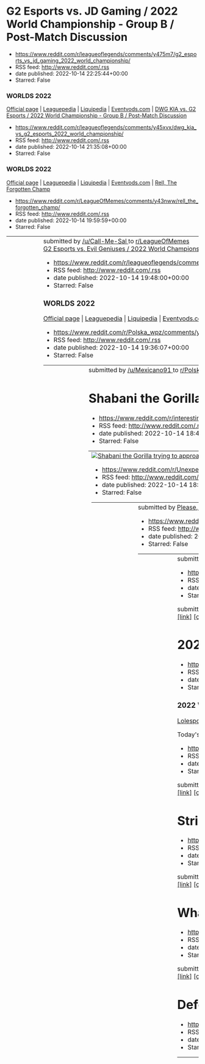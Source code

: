 # G2 Esports vs. JD Gaming / 2022 World Championship - Group B / Post-Match Discussion
 - https://www.reddit.com/r/leagueoflegends/comments/y475m7/g2_esports_vs_jd_gaming_2022_world_championship/
 - RSS feed: http://www.reddit.com/.rss
 - date published: 2022-10-14 22:25:44+00:00
 - Starred: False

<!-- SC_OFF --><div class="md"><h3>WORLDS 2022</h3> <p><a href="https://watch.lolesports.com/">Official page</a> | <a href="https://lol.fandom.com/wiki/2022_Season_World_Championship/Main_Event">Leaguepedia</a> | <a href="https://liquipedia.net/leagueoflegends/World_Championship/2022">Liquipedia</a> | <a href="https://eventvods.com/featured/lol?utm_source=reddit&amp;utm_medium=subreddit&amp;utm_campaign=post_match_threads">Eventvods.com</a> | <a href="http://lol.gamepedia.com/New_To_League/Welco

# DWG KIA vs. G2 Esports / 2022 World Championship - Group B / Post-Match Discussion
 - https://www.reddit.com/r/leagueoflegends/comments/y45xvx/dwg_kia_vs_g2_esports_2022_world_championship/
 - RSS feed: http://www.reddit.com/.rss
 - date published: 2022-10-14 21:35:08+00:00
 - Starred: False

<!-- SC_OFF --><div class="md"><h3>WORLDS 2022</h3> <p><a href="https://watch.lolesports.com/">Official page</a> | <a href="https://lol.fandom.com/wiki/2022_Season_World_Championship/Main_Event">Leaguepedia</a> | <a href="https://liquipedia.net/leagueoflegends/World_Championship/2022">Liquipedia</a> | <a href="https://eventvods.com/featured/lol?utm_source=reddit&amp;utm_medium=subreddit&amp;utm_campaign=post_match_threads">Eventvods.com</a> | <a href="http://lol.gamepedia.com/New_To_League/Welco

# Rell, The Forgotten Champ
 - https://www.reddit.com/r/LeagueOfMemes/comments/y43nww/rell_the_forgotten_champ/
 - RSS feed: http://www.reddit.com/.rss
 - date published: 2022-10-14 19:59:59+00:00
 - Starred: False

<table> <tr><td> <a href="https://www.reddit.com/r/LeagueOfMemes/comments/y43nww/rell_the_forgotten_champ/"> <img alt="Rell, The Forgotten Champ" src="https://b.thumbs.redditmedia.com/8hC5sy8dm_WmMRJG4K9pwqcdioy3iMkOqkk0z9wzHds.jpg" title="Rell, The Forgotten Champ" /> </a> </td><td> &#32; submitted by &#32; <a href="https://www.reddit.com/user/Call-Me-Sal"> /u/Call-Me-Sal </a> &#32; to &#32; <a href="https://www.reddit.com/r/LeagueOfMemes/"> r/LeagueOfMemes </a> <br /> <span><a href="https://ww

# G2 Esports vs. Evil Geniuses / 2022 World Championship - Group B / Post-Match Discussion
 - https://www.reddit.com/r/leagueoflegends/comments/y43dkc/g2_esports_vs_evil_geniuses_2022_world/
 - RSS feed: http://www.reddit.com/.rss
 - date published: 2022-10-14 19:48:00+00:00
 - Starred: False

<!-- SC_OFF --><div class="md"><h3>WORLDS 2022</h3> <p><a href="https://watch.lolesports.com/">Official page</a> | <a href="https://lol.fandom.com/wiki/2022_Season_World_Championship/Main_Event">Leaguepedia</a> | <a href="https://liquipedia.net/leagueoflegends/World_Championship/2022">Liquipedia</a> | <a href="https://eventvods.com/featured/lol?utm_source=reddit&amp;utm_medium=subreddit&amp;utm_campaign=post_match_threads">Eventvods.com</a> | <a href="http://lol.gamepedia.com/New_To_League/Welco

# cholernie wkurwiające
 - https://www.reddit.com/r/Polska_wpz/comments/y433f4/cholernie_wkurwiające/
 - RSS feed: http://www.reddit.com/.rss
 - date published: 2022-10-14 19:36:07+00:00
 - Starred: False

<table> <tr><td> <a href="https://www.reddit.com/r/Polska_wpz/comments/y433f4/cholernie_wkurwiające/"> <img alt="cholernie wkurwiające" src="https://preview.redd.it/kmb1rxq7qtt91.jpg?width=640&amp;crop=smart&amp;auto=webp&amp;s=c962669c690d99fbae93e68686c105ebc716d7a7" title="cholernie wkurwiające" /> </a> </td><td> &#32; submitted by &#32; <a href="https://www.reddit.com/user/Mexicano91"> /u/Mexicano91 </a> &#32; to &#32; <a href="https://www.reddit.com/r/Polska_wpz/"> r/Polska_wpz </a> <br /> 

# Shabani the Gorilla trying to approach Ai, one of his females. She's been largely uninterested in him in years, but he's been patient and keeps trying his best
 - https://www.reddit.com/r/interestingasfuck/comments/y41z91/shabani_the_gorilla_trying_to_approach_ai_one_of/
 - RSS feed: http://www.reddit.com/.rss
 - date published: 2022-10-14 18:49:31+00:00
 - Starred: False

<table> <tr><td> <a href="https://www.reddit.com/r/interestingasfuck/comments/y41z91/shabani_the_gorilla_trying_to_approach_ai_one_of/"> <img alt="Shabani the Gorilla trying to approach Ai, one of his females. She's been largely uninterested in him in years, but he's been patient and keeps trying his best" src="https://external-preview.redd.it/14iVLf3JV44dgN7BypeQUFjRoB9zWMKkvstHRlFrx1Q.gif?width=640&amp;crop=smart&amp;s=2037fc738148544bd891019f8510df472da1bb3d" title="Shabani the Gorilla trying

# Karen gets mad at bmx guys, their response was ... controversial
 - https://www.reddit.com/r/Unexpected/comments/y41nt2/karen_gets_mad_at_bmx_guys_their_response_was/
 - RSS feed: http://www.reddit.com/.rss
 - date published: 2022-10-14 18:36:04+00:00
 - Starred: False

<table> <tr><td> <a href="https://www.reddit.com/r/Unexpected/comments/y41nt2/karen_gets_mad_at_bmx_guys_their_response_was/"> <img alt="Karen gets mad at bmx guys, their response was ... controversial" src="https://external-preview.redd.it/ySQBXS9NDwS5dKL31AGPkFO1cQRR4axyL2N61G__Hsg.png?width=640&amp;crop=smart&amp;auto=webp&amp;s=243bbd6442e0171aef1c962ac7ec172c5fcac292" title="Karen gets mad at bmx guys, their response was ... controversial" /> </a> </td><td> &#32; submitted by &#32; <a href=

# Please, I don't want to implement this
 - https://www.reddit.com/r/ProgrammerHumor/comments/y41kqh/please_i_dont_want_to_implement_this/
 - RSS feed: http://www.reddit.com/.rss
 - date published: 2022-10-14 18:32:27+00:00
 - Starred: False

<table> <tr><td> <a href="https://www.reddit.com/r/ProgrammerHumor/comments/y41kqh/please_i_dont_want_to_implement_this/"> <img alt="Please, I don't want to implement this" src="https://preview.redd.it/1vzngifwett91.png?width=640&amp;crop=smart&amp;auto=webp&amp;s=11680d9bd748255cb6d9b386138002fa71b7788a" title="Please, I don't want to implement this" /> </a> </td><td> &#32; submitted by &#32; <a href="https://www.reddit.com/user/Mats56"> /u/Mats56 </a> &#32; to &#32; <a href="https://www.reddit

# China gives Tesla tax break 3 days after Musk's Taiwan advice
 - https://www.reddit.com/r/worldnews/comments/y40o8w/china_gives_tesla_tax_break_3_days_after_musks/
 - RSS feed: http://www.reddit.com/.rss
 - date published: 2022-10-14 17:55:59+00:00
 - Starred: False

&#32; submitted by &#32; <a href="https://www.reddit.com/user/domi_uname_is_taken"> /u/domi_uname_is_taken </a> &#32; to &#32; <a href="https://www.reddit.com/r/worldnews/"> r/worldnews </a> <br /> <span><a href="https://www.taiwannews.com.tw/en/news/4685519">[link]</a></span> &#32; <span><a href="https://www.reddit.com/r/worldnews/comments/y40o8w/china_gives_tesla_tax_break_3_days_after_musks/">[comments]</a></span>

# 2022 World Championship / Group Stage - Day 6 / Live Discussion
 - https://www.reddit.com/r/leagueoflegends/comments/y3zz1b/2022_world_championship_group_stage_day_6_live/
 - RSS feed: http://www.reddit.com/.rss
 - date published: 2022-10-14 17:27:22+00:00
 - Starred: False

<!-- SC_OFF --><div class="md"><h3>2022 WORLDS GROUP STAGE</h3> <p><a href="https://lolesports.com/en_GB/worlds">Lolesports</a> | <a href="https://lol.fandom.com/wiki/2022_Season_World_Championship">Leaguepedia</a> | <a href="https://eventvods.com">Eventvods.com</a> | <a href="https://lol.fandom.com/wiki/New_To_League/Welcome">New to LoL</a></p> <p>Today's matches will be played on <a href="https://www.leagueoflegends.com/en-gb/news/game-updates/patch-12-18-notes/"><strong>Patch 12.18</strong></

# Men of Reddit, what’s better than blowjob ?
 - https://www.reddit.com/r/AskReddit/comments/y3zc23/men_of_reddit_whats_better_than_blowjob/
 - RSS feed: http://www.reddit.com/.rss
 - date published: 2022-10-14 17:01:10+00:00
 - Starred: False

&#32; submitted by &#32; <a href="https://www.reddit.com/user/SuchShopping3828"> /u/SuchShopping3828 </a> &#32; to &#32; <a href="https://www.reddit.com/r/AskReddit/"> r/AskReddit </a> <br /> <span><a href="https://www.reddit.com/r/AskReddit/comments/y3zc23/men_of_reddit_whats_better_than_blowjob/">[link]</a></span> &#32; <span><a href="https://www.reddit.com/r/AskReddit/comments/y3zc23/men_of_reddit_whats_better_than_blowjob/">[comments]</a></span>

# Stripper
 - https://www.reddit.com/r/Unexpected/comments/y3z5rv/stripper/
 - RSS feed: http://www.reddit.com/.rss
 - date published: 2022-10-14 16:54:14+00:00
 - Starred: False

&#32; submitted by &#32; <a href="https://www.reddit.com/user/TheSportBili"> /u/TheSportBili </a> &#32; to &#32; <a href="https://www.reddit.com/r/Unexpected/"> r/Unexpected </a> <br /> <span><a href="https://v.redd.it/9oy4u8fdxst91">[link]</a></span> &#32; <span><a href="https://www.reddit.com/r/Unexpected/comments/y3z5rv/stripper/">[comments]</a></span>

# What’s the worst thing you’ve seen on an objector?
 - https://www.reddit.com/r/tf2/comments/y3yd34/whats_the_worst_thing_youve_seen_on_an_objector/
 - RSS feed: http://www.reddit.com/.rss
 - date published: 2022-10-14 16:22:08+00:00
 - Starred: False

&#32; submitted by &#32; <a href="https://www.reddit.com/user/Old-Alternative-1779"> /u/Old-Alternative-1779 </a> &#32; to &#32; <a href="https://www.reddit.com/r/tf2/"> r/tf2 </a> <br /> <span><a href="https://i.redd.it/xk82r3inrst91.jpg">[link]</a></span> &#32; <span><a href="https://www.reddit.com/r/tf2/comments/y3yd34/whats_the_worst_thing_youve_seen_on_an_objector/">[comments]</a></span>

# Defeat Your Monster | K’Sante Cinematic
 - https://www.reddit.com/r/leagueoflegends/comments/y3xxis/defeat_your_monster_ksante_cinematic/
 - RSS feed: http://www.reddit.com/.rss
 - date published: 2022-10-14 16:05:07+00:00
 - Starred: False

<table> <tr><td> <a href="https://www.reddit.com/r/leagueoflegends/comments/y3xxis/defeat_your_monster_ksante_cinematic/"> <img alt="Defeat Your Monster | K’Sante Cinematic" src="https://external-preview.redd.it/Jo5juO8w9Cl-bzHfpcS8UPM1irlNWU4q4AwajSYFGbA.jpg?width=320&amp;crop=smart&amp;auto=webp&amp;s=f6be251f58b829ac1b1883dcf412ab3073ac1d8e" title="Defeat Your Monster | K’Sante Cinematic" /> </a> </td><td> &#32; submitted by &#32; <a href="https://www.reddit.com/user/lolvvv_com"> /u/lolvvv_co

# What mfs think I am using when I say I am from Egypt
 - https://www.reddit.com/r/pcmasterrace/comments/y3xr17/what_mfs_think_i_am_using_when_i_say_i_am_from/
 - RSS feed: http://www.reddit.com/.rss
 - date published: 2022-10-14 15:58:13+00:00
 - Starred: False

<table> <tr><td> <a href="https://www.reddit.com/r/pcmasterrace/comments/y3xr17/what_mfs_think_i_am_using_when_i_say_i_am_from/"> <img alt="What mfs think I am using when I say I am from Egypt" src="https://preview.redd.it/bhywftndnst91.jpg?width=640&amp;crop=smart&amp;auto=webp&amp;s=359dd45ec477b022a07a06cbed2f528fd76a2cfe" title="What mfs think I am using when I say I am from Egypt" /> </a> </td><td> &#32; submitted by &#32; <a href="https://www.reddit.com/user/OutrageousRuin8969"> /u/Outrage

# Get souped bozo
 - https://www.reddit.com/r/shitposting/comments/y3wzxw/get_souped_bozo/
 - RSS feed: http://www.reddit.com/.rss
 - date published: 2022-10-14 15:28:50+00:00
 - Starred: False

<table> <tr><td> <a href="https://www.reddit.com/r/shitposting/comments/y3wzxw/get_souped_bozo/"> <img alt="Get souped bozo" src="https://preview.redd.it/90t24n45ist91.jpg?width=640&amp;crop=smart&amp;auto=webp&amp;s=30ca4803ce2c3d84449c8a90581e1765349903cc" title="Get souped bozo" /> </a> </td><td> &#32; submitted by &#32; <a href="https://www.reddit.com/user/bigfuckinpoo"> /u/bigfuckinpoo </a> &#32; to &#32; <a href="https://www.reddit.com/r/shitposting/"> r/shitposting </a> <br /> <span><a hr

# Latest UK Poll on EU Membership Poll: Rejoin: 59% Stay out: 41% Fieldwork: 13-14 October 2022 Sample size: 1,403
 - https://www.reddit.com/r/europe/comments/y3w2w0/latest_uk_poll_on_eu_membership_poll_rejoin_59/
 - RSS feed: http://www.reddit.com/.rss
 - date published: 2022-10-14 14:52:57+00:00
 - Starred: False

<table> <tr><td> <a href="https://www.reddit.com/r/europe/comments/y3w2w0/latest_uk_poll_on_eu_membership_poll_rejoin_59/"> <img alt="Latest UK Poll on EU Membership Poll: Rejoin: 59% Stay out: 41% Fieldwork: 13-14 October 2022 Sample size: 1,403" src="https://external-preview.redd.it/x4Zq11-jGGe0PKWqnVBPX8PUrJSDsWbS8NnN_gOLqiI.jpg?width=640&amp;crop=smart&amp;auto=webp&amp;s=a514bc6153a245e7081751b4a86b57f6e3368408" title="Latest UK Poll on EU Membership Poll: Rejoin: 59% Stay out: 41% Fieldwor

# So I work with a remote guy from Ukraine...
 - https://www.reddit.com/r/poland/comments/y3vyaf/so_i_work_with_a_remote_guy_from_ukraine/
 - RSS feed: http://www.reddit.com/.rss
 - date published: 2022-10-14 14:48:01+00:00
 - Starred: False

<!-- SC_OFF --><div class="md"><p>And I was feedbacking his work in the morning, apologizing for maybe being a little bit too picky. And he was like: &quot;Yeah, sorry, my city was being bombarded and I had to finish my work in the shelter&quot;.</p> <p>Fuuuuck.</p> </div><!-- SC_ON --> &#32; submitted by &#32; <a href="https://www.reddit.com/user/EmergencyTechnical49"> /u/EmergencyTechnical49 </a> &#32; to &#32; <a href="https://www.reddit.com/r/poland/"> r/poland </a> <br /> <span><a href="htt

# dzięki za słowa otuchy
 - https://www.reddit.com/r/Polska/comments/y3vlwx/dzięki_za_słowa_otuchy/
 - RSS feed: http://www.reddit.com/.rss
 - date published: 2022-10-14 14:34:13+00:00
 - Starred: False

<table> <tr><td> <a href="https://www.reddit.com/r/Polska/comments/y3vlwx/dzięki_za_słowa_otuchy/"> <img alt="dzięki za słowa otuchy" src="https://preview.redd.it/pfuxcpld8st91.jpg?width=640&amp;crop=smart&amp;auto=webp&amp;s=bce6ccb7c340bd54d71c222001d65c70c60dcef4" title="dzięki za słowa otuchy" /> </a> </td><td> &#32; submitted by &#32; <a href="https://www.reddit.com/user/abfuake"> /u/abfuake </a> &#32; to &#32; <a href="https://www.reddit.com/r/Polska/"> r/Polska </a> <br /> <span><a href="

# komentarze w internecie są jak:
 - https://www.reddit.com/r/Polska_wpz/comments/y3vh4g/komentarze_w_internecie_są_jak/
 - RSS feed: http://www.reddit.com/.rss
 - date published: 2022-10-14 14:29:12+00:00
 - Starred: False

<table> <tr><td> <a href="https://www.reddit.com/r/Polska_wpz/comments/y3vh4g/komentarze_w_internecie_są_jak/"> <img alt="komentarze w internecie są jak:" src="https://preview.redd.it/xoj1pz447st91.png?width=320&amp;crop=smart&amp;auto=webp&amp;s=e14dfcd842f0b8f32fc0bd2e825d54dc862b40b9" title="komentarze w internecie są jak:" /> </a> </td><td> &#32; submitted by &#32; <a href="https://www.reddit.com/user/antek_g_animations"> /u/antek_g_animations </a> &#32; to &#32; <a href="https://www.reddit.

# The plaques left on nuclear waste sites have to use non-technical language in case meanings are forgotten.
 - https://www.reddit.com/r/interestingasfuck/comments/y3v7n5/the_plaques_left_on_nuclear_waste_sites_have_to/
 - RSS feed: http://www.reddit.com/.rss
 - date published: 2022-10-14 14:18:34+00:00
 - Starred: False

<table> <tr><td> <a href="https://www.reddit.com/r/interestingasfuck/comments/y3v7n5/the_plaques_left_on_nuclear_waste_sites_have_to/"> <img alt="The plaques left on nuclear waste sites have to use non-technical language in case meanings are forgotten." src="https://preview.redd.it/db0lg5jl5st91.jpg?width=640&amp;crop=smart&amp;auto=webp&amp;s=e881738e2456db0f64190303b17cae2c40c2ebd0" title="The plaques left on nuclear waste sites have to use non-technical language in case meanings are forgotten

# Do it
 - https://www.reddit.com/r/MinecraftMemes/comments/y3ukuu/do_it/
 - RSS feed: http://www.reddit.com/.rss
 - date published: 2022-10-14 13:53:17+00:00
 - Starred: False

<table> <tr><td> <a href="https://www.reddit.com/r/MinecraftMemes/comments/y3ukuu/do_it/"> <img alt="Do it" src="https://preview.redd.it/28swfph31st91.gif?width=320&amp;crop=smart&amp;s=94b5739566599faca838973d5b47d2b4db71c725" title="Do it" /> </a> </td><td> &#32; submitted by &#32; <a href="https://www.reddit.com/user/OneNerd-517"> /u/OneNerd-517 </a> &#32; to &#32; <a href="https://www.reddit.com/r/MinecraftMemes/"> r/MinecraftMemes </a> <br /> <span><a href="https://i.redd.it/28swfph31st91.g

# 🥰😍🥵😫
 - https://www.reddit.com/r/Polska_wpz/comments/y3u6zf/_/
 - RSS feed: http://www.reddit.com/.rss
 - date published: 2022-10-14 13:37:12+00:00
 - Starred: False

&#32; submitted by &#32; <a href="https://www.reddit.com/user/papjernik"> /u/papjernik </a> &#32; to &#32; <a href="https://www.reddit.com/r/Polska_wpz/"> r/Polska_wpz </a> <br /> <span><a href="https://i.redd.it/lk0u8qv7yrt91.jpg">[link]</a></span> &#32; <span><a href="https://www.reddit.com/r/Polska_wpz/comments/y3u6zf/_/">[comments]</a></span>

# Hylissang has now the most total deaths in the Worlds history. He also has the least games played out of the top 10.
 - https://www.reddit.com/r/leagueoflegends/comments/y3tntj/hylissang_has_now_the_most_total_deaths_in_the/
 - RSS feed: http://www.reddit.com/.rss
 - date published: 2022-10-14 13:14:17+00:00
 - Starred: False

<!-- SC_OFF --><div class="md"><p>With yesterday's performance, he now has 217 deaths in 53 games. The last game pushed him over the previous leader, Perkz (214 deaths in 86 games). However, Hylissang's reign probably won't last long as Faker is only 4 deaths behind (213 deaths in 103 games) and will likely take the throne by the end of the tournament.</p> <p>This is not to throw shade at Hylissang. Obviously he had quite poor tournament this year, but he has shown before that his high-death pla

# Aktywistki oblały zupą słynne "Słoneczniki" van Gogha. Krzyczały: "co jest ważniejsze? sztuka czy życie?"
 - https://www.reddit.com/r/Polska/comments/y3tjed/aktywistki_oblały_zupą_słynne_słoneczniki_van/
 - RSS feed: http://www.reddit.com/.rss
 - date published: 2022-10-14 13:09:04+00:00
 - Starred: False

<table> <tr><td> <a href="https://www.reddit.com/r/Polska/comments/y3tjed/aktywistki_oblały_zupą_słynne_słoneczniki_van/"> <img alt="Aktywistki oblały zupą słynne &quot;Słoneczniki&quot; van Gogha. Krzyczały: &quot;co jest ważniejsze? sztuka czy życie?&quot;" src="https://external-preview.redd.it/LJ-iQsFpXrg8z6MNct2KE2CLLJEjauF1YpGp9LBk0es.jpg?width=640&amp;crop=smart&amp;auto=webp&amp;s=da4a01d29cd10b55f934c25dd1087c51ae31b5e7" title="Aktywistki oblały zupą słynne &quot;Słoneczniki&quot; van Go

# What has been the most destructive lie in human history?
 - https://www.reddit.com/r/AskReddit/comments/y3sry5/what_has_been_the_most_destructive_lie_in_human/
 - RSS feed: http://www.reddit.com/.rss
 - date published: 2022-10-14 12:35:16+00:00
 - Starred: False

&#32; submitted by &#32; <a href="https://www.reddit.com/user/thoughtofeverything"> /u/thoughtofeverything </a> &#32; to &#32; <a href="https://www.reddit.com/r/AskReddit/"> r/AskReddit </a> <br /> <span><a href="https://www.reddit.com/r/AskReddit/comments/y3sry5/what_has_been_the_most_destructive_lie_in_human/">[link]</a></span> &#32; <span><a href="https://www.reddit.com/r/AskReddit/comments/y3sry5/what_has_been_the_most_destructive_lie_in_human/">[comments]</a></span>

# Found in my Highschool. What highschooler is spending $200 on gacha games just to sell the account.
 - https://www.reddit.com/r/Genshin_Impact/comments/y3sji1/found_in_my_highschool_what_highschooler_is/
 - RSS feed: http://www.reddit.com/.rss
 - date published: 2022-10-14 12:24:41+00:00
 - Starred: False

<table> <tr><td> <a href="https://www.reddit.com/r/Genshin_Impact/comments/y3sji1/found_in_my_highschool_what_highschooler_is/"> <img alt="Found in my Highschool. What highschooler is spending $200 on gacha games just to sell the account." src="https://preview.redd.it/62izkq7alrt91.jpg?width=640&amp;crop=smart&amp;auto=webp&amp;s=91ac145604002396a3a6c5bbdae3ce0ab8924e8b" title="Found in my Highschool. What highschooler is spending $200 on gacha games just to sell the account." /> </a> </td><td> 

# k*niary 🤢🤮
 - https://www.reddit.com/r/okkolegauposledzony/comments/y3sbo1/kniary/
 - RSS feed: http://www.reddit.com/.rss
 - date published: 2022-10-14 12:14:37+00:00
 - Starred: False

&#32; submitted by &#32; <a href="https://www.reddit.com/user/DPcable"> /u/DPcable </a> &#32; to &#32; <a href="https://www.reddit.com/r/okkolegauposledzony/"> r/okkolegauposledzony </a> <br /> <span><a href="https://i.redd.it/9z4v4xphjrt91.jpg">[link]</a></span> &#32; <span><a href="https://www.reddit.com/r/okkolegauposledzony/comments/y3sbo1/kniary/">[comments]</a></span>

# lets see wich country has the most Hollow Knight fans. Results in 2 days
 - https://www.reddit.com/r/HollowKnight/comments/y3s2ri/lets_see_wich_country_has_the_most_hollow_knight/
 - RSS feed: http://www.reddit.com/.rss
 - date published: 2022-10-14 12:03:05+00:00
 - Starred: False

&#32; submitted by &#32; <a href="https://www.reddit.com/user/Bi__"> /u/Bi__ </a> &#32; to &#32; <a href="https://www.reddit.com/r/HollowKnight/"> r/HollowKnight </a> <br /> <span><a href="https://i.redd.it/cwmlhzlfhrt91.jpg">[link]</a></span> &#32; <span><a href="https://www.reddit.com/r/HollowKnight/comments/y3s2ri/lets_see_wich_country_has_the_most_hollow_knight/">[comments]</a></span>

# Just Stop Oil Activists have thrown tomato soup on Van Gogh’s Sunflowers at the National Gallery in London and glued themselves to the wall.
 - https://www.reddit.com/r/PublicFreakout/comments/y3s0mr/just_stop_oil_activists_have_thrown_tomato_soup/
 - RSS feed: http://www.reddit.com/.rss
 - date published: 2022-10-14 12:00:20+00:00
 - Starred: False

<table> <tr><td> <a href="https://www.reddit.com/r/PublicFreakout/comments/y3s0mr/just_stop_oil_activists_have_thrown_tomato_soup/"> <img alt="Just Stop Oil Activists have thrown tomato soup on Van Gogh’s Sunflowers at the National Gallery in London and glued themselves to the wall." src="https://external-preview.redd.it/iYK5qLH_bIZZ2P8tT4C-hExb-46bzRPNShqJgmpraj8.png?width=640&amp;crop=smart&amp;auto=webp&amp;s=779b90446573961ab6896bd29b77de84256f232c" title="Just Stop Oil Activists have thrown

# u/savevideo cake day 😃
 - https://www.reddit.com/r/discordVideos/comments/y3rvu1/usavevideo_cake_day/
 - RSS feed: http://www.reddit.com/.rss
 - date published: 2022-10-14 11:54:22+00:00
 - Starred: False

<table> <tr><td> <a href="https://www.reddit.com/r/discordVideos/comments/y3rvu1/usavevideo_cake_day/"> <img alt="u/savevideo cake day 😃" src="https://external-preview.redd.it/JOSMP7M1nK0l6BQ2SNeooG5ko1ctLg9Ledmyqx1_oAs.png?width=640&amp;crop=smart&amp;auto=webp&amp;s=3eab73e530d2f4969e4af520f7ceba0164149ff2" title="u/savevideo cake day 😃" /> </a> </td><td> &#32; submitted by &#32; <a href="https://www.reddit.com/user/Icy-Manufacturer-478"> /u/Icy-Manufacturer-478 </a> &#32; to &#32; <a href="ht

# Muslim prayer call in Poland?
 - https://www.reddit.com/r/poland/comments/y3r18c/muslim_prayer_call_in_poland/
 - RSS feed: http://www.reddit.com/.rss
 - date published: 2022-10-14 11:13:04+00:00
 - Starred: False

<table> <tr><td> <a href="https://www.reddit.com/r/poland/comments/y3r18c/muslim_prayer_call_in_poland/"> <img alt="Muslim prayer call in Poland?" src="https://preview.redd.it/h0fiw8jh8rt91.jpg?width=640&amp;crop=smart&amp;auto=webp&amp;s=d1cea0bc36bd64c43001362bb2331f21a6484a79" title="Muslim prayer call in Poland?" /> </a> </td><td> &#32; submitted by &#32; <a href="https://www.reddit.com/user/Accomplished-Ice7298"> /u/Accomplished-Ice7298 </a> &#32; to &#32; <a href="https://www.reddit.com/r/

# What is wrong with these idiots?
 - https://www.reddit.com/r/facepalm/comments/y3qjnn/what_is_wrong_with_these_idiots/
 - RSS feed: http://www.reddit.com/.rss
 - date published: 2022-10-14 10:47:17+00:00
 - Starred: False

<table> <tr><td> <a href="https://www.reddit.com/r/facepalm/comments/y3qjnn/what_is_wrong_with_these_idiots/"> <img alt="What is wrong with these idiots?" src="https://preview.redd.it/8rga4g6v3rt91.jpg?width=640&amp;crop=smart&amp;auto=webp&amp;s=cf0948f04e7732ee15d0f315108521e6a940b786" title="What is wrong with these idiots?" /> </a> </td><td> &#32; submitted by &#32; <a href="https://www.reddit.com/user/Manor47"> /u/Manor47 </a> &#32; to &#32; <a href="https://www.reddit.com/r/facepalm/"> r/f

# What’s something most people think is healthy today that future people will shake their heads at?
 - https://www.reddit.com/r/AskReddit/comments/y3qj1n/whats_something_most_people_think_is_healthy/
 - RSS feed: http://www.reddit.com/.rss
 - date published: 2022-10-14 10:46:20+00:00
 - Starred: False

&#32; submitted by &#32; <a href="https://www.reddit.com/user/Spiritual-Ad-8523"> /u/Spiritual-Ad-8523 </a> &#32; to &#32; <a href="https://www.reddit.com/r/AskReddit/"> r/AskReddit </a> <br /> <span><a href="https://www.reddit.com/r/AskReddit/comments/y3qj1n/whats_something_most_people_think_is_healthy/">[link]</a></span> &#32; <span><a href="https://www.reddit.com/r/AskReddit/comments/y3qj1n/whats_something_most_people_think_is_healthy/">[comments]</a></span>

# Just Stop Oil protesters throw tomato soup over Van Gogh's Sunflowers masterpiece
 - https://www.reddit.com/r/worldnews/comments/y3qhx4/just_stop_oil_protesters_throw_tomato_soup_over/
 - RSS feed: http://www.reddit.com/.rss
 - date published: 2022-10-14 10:44:34+00:00
 - Starred: False

&#32; submitted by &#32; <a href="https://www.reddit.com/user/HowAboutThisNameNow"> /u/HowAboutThisNameNow </a> &#32; to &#32; <a href="https://www.reddit.com/r/worldnews/"> r/worldnews </a> <br /> <span><a href="https://news.sky.com/story/just-stop-oil-protesters-throw-tomato-soup-over-van-goghs-sunflowers-masterpiece-12720183">[link]</a></span> &#32; <span><a href="https://www.reddit.com/r/worldnews/comments/y3qhx4/just_stop_oil_protesters_throw_tomato_soup_over/">[comments]</a></span>

# Do gościa, który testował właśnie syrenę przeciwlotniczą w środku Warszawy:
 - https://www.reddit.com/r/Polska/comments/y3pyk2/do_gościa_który_testował_właśnie_syrenę/
 - RSS feed: http://www.reddit.com/.rss
 - date published: 2022-10-14 10:14:41+00:00
 - Starred: False

<!-- SC_OFF --><div class="md"><p>weź się puknij w łeb, debilu.</p> </div><!-- SC_ON --> &#32; submitted by &#32; <a href="https://www.reddit.com/user/Mr_Makak"> /u/Mr_Makak </a> &#32; to &#32; <a href="https://www.reddit.com/r/Polska/"> r/Polska </a> <br /> <span><a href="https://www.reddit.com/r/Polska/comments/y3pyk2/do_gościa_który_testował_właśnie_syrenę/">[link]</a></span> &#32; <span><a href="https://www.reddit.com/r/Polska/comments/y3pyk2/do_gościa_który_testował_właśnie_syrenę/">[commen

# Got him with his mouth open
 - https://www.reddit.com/r/Unexpected/comments/y3pugm/got_him_with_his_mouth_open/
 - RSS feed: http://www.reddit.com/.rss
 - date published: 2022-10-14 10:08:14+00:00
 - Starred: False

<table> <tr><td> <a href="https://www.reddit.com/r/Unexpected/comments/y3pugm/got_him_with_his_mouth_open/"> <img alt="Got him with his mouth open" src="https://external-preview.redd.it/OhihXFFTzKVYrNIKxxoX0vFv1gIoOE142xctoc0K6ZU.png?width=640&amp;crop=smart&amp;auto=webp&amp;s=04d38a0042ac7a8db5b2e1674e6553c6c0b7017b" title="Got him with his mouth open" /> </a> </td><td> &#32; submitted by &#32; <a href="https://www.reddit.com/user/TheTitanCoeus"> /u/TheTitanCoeus </a> &#32; to &#32; <a href="h

# Have a new gaming buddy, he didn’t like fifa
 - https://www.reddit.com/r/gaming/comments/y3psq7/have_a_new_gaming_buddy_he_didnt_like_fifa/
 - RSS feed: http://www.reddit.com/.rss
 - date published: 2022-10-14 10:05:29+00:00
 - Starred: False

<table> <tr><td> <a href="https://www.reddit.com/r/gaming/comments/y3psq7/have_a_new_gaming_buddy_he_didnt_like_fifa/"> <img alt="Have a new gaming buddy, he didn’t like fifa" src="https://preview.redd.it/yni8wfcgwqt91.jpg?width=640&amp;crop=smart&amp;auto=webp&amp;s=7bb6eb4876bee441cc74eb6fa1bd0632035c758c" title="Have a new gaming buddy, he didn’t like fifa" /> </a> </td><td> &#32; submitted by &#32; <a href="https://www.reddit.com/user/Dan595"> /u/Dan595 </a> &#32; to &#32; <a href="https://w

# Bro made a tf2 quiz with zero knowledge about the game
 - https://www.reddit.com/r/tf2/comments/y3phqw/bro_made_a_tf2_quiz_with_zero_knowledge_about_the/
 - RSS feed: http://www.reddit.com/.rss
 - date published: 2022-10-14 09:48:30+00:00
 - Starred: False

<table> <tr><td> <a href="https://www.reddit.com/r/tf2/comments/y3phqw/bro_made_a_tf2_quiz_with_zero_knowledge_about_the/"> <img alt="Bro made a tf2 quiz with zero knowledge about the game" src="https://preview.redd.it/3sgck15ftqt91.jpg?width=640&amp;crop=smart&amp;auto=webp&amp;s=ce1a98af0859106784fece1f566d593ca3e0e986" title="Bro made a tf2 quiz with zero knowledge about the game" /> </a> </td><td> &#32; submitted by &#32; <a href="https://www.reddit.com/user/Kulamano899"> /u/Kulamano899 </a>

# Definition of Marriage from perspective of this kid.
 - https://www.reddit.com/r/funny/comments/y3peg4/definition_of_marriage_from_perspective_of_this/
 - RSS feed: http://www.reddit.com/.rss
 - date published: 2022-10-14 09:43:05+00:00
 - Starred: False

<table> <tr><td> <a href="https://www.reddit.com/r/funny/comments/y3peg4/definition_of_marriage_from_perspective_of_this/"> <img alt="Definition of Marriage from perspective of this kid." src="https://preview.redd.it/m68h3tbfsqt91.jpg?width=640&amp;crop=smart&amp;auto=webp&amp;s=7ca0797fe4c91e3da67c3e0c3fe1a4bf5e025e08" title="Definition of Marriage from perspective of this kid." /> </a> </td><td> &#32; submitted by &#32; <a href="https://www.reddit.com/user/OMNIGohan"> /u/OMNIGohan </a> &#32; t

# 👍
 - https://www.reddit.com/r/shitposting/comments/y3pcnr/_/
 - RSS feed: http://www.reddit.com/.rss
 - date published: 2022-10-14 09:40:20+00:00
 - Starred: False

<table> <tr><td> <a href="https://www.reddit.com/r/shitposting/comments/y3pcnr/_/"> <img alt="👍" src="https://preview.redd.it/5kqao9qyrqt91.jpg?width=108&amp;crop=smart&amp;auto=webp&amp;s=c6bbce44390ae07b7c1eb736ad68e2e5ca4887d3" title="👍" /> </a> </td><td> &#32; submitted by &#32; <a href="https://www.reddit.com/user/batsnaks"> /u/batsnaks </a> &#32; to &#32; <a href="https://www.reddit.com/r/shitposting/"> r/shitposting </a> <br /> <span><a href="https://i.redd.it/5kqao9qyrqt91.jpg">[link]</a

# Merkel: no regrets on energy policy with Russia
 - https://www.reddit.com/r/europe/comments/y3oz6b/merkel_no_regrets_on_energy_policy_with_russia/
 - RSS feed: http://www.reddit.com/.rss
 - date published: 2022-10-14 09:18:42+00:00
 - Starred: False

<table> <tr><td> <a href="https://www.reddit.com/r/europe/comments/y3oz6b/merkel_no_regrets_on_energy_policy_with_russia/"> <img alt="Merkel: no regrets on energy policy with Russia" src="https://external-preview.redd.it/Prt6Dfuh9xPO9wuXEi4icfv_BOT1qQU7tpmJvCKrMEQ.jpg?width=640&amp;crop=smart&amp;auto=webp&amp;s=b5dd0c31ab16133fab20f2863a4d02a03f74b7dd" title="Merkel: no regrets on energy policy with Russia" /> </a> </td><td> &#32; submitted by &#32; <a href="https://www.reddit.com/user/Torifyme

# I bought the woooooooock in polaaaanddd
 - https://www.reddit.com/r/poland/comments/y3oyep/i_bought_the_woooooooock_in_polaaaanddd/
 - RSS feed: http://www.reddit.com/.rss
 - date published: 2022-10-14 09:17:28+00:00
 - Starred: False

<table> <tr><td> <a href="https://www.reddit.com/r/poland/comments/y3oyep/i_bought_the_woooooooock_in_polaaaanddd/"> <img alt="I bought the woooooooock in polaaaanddd" src="https://preview.redd.it/r3erslzvnqt91.jpg?width=640&amp;crop=smart&amp;auto=webp&amp;s=50e0fffdbaa06b9117105d2cef35939d4e326a23" title="I bought the woooooooock in polaaaanddd" /> </a> </td><td> &#32; submitted by &#32; <a href="https://www.reddit.com/user/Local-Fail-8628"> /u/Local-Fail-8628 </a> &#32; to &#32; <a href="http

# D W Ó R
 - https://www.reddit.com/r/okkolegauposledzony/comments/y3oncf/d_w_ó_r/
 - RSS feed: http://www.reddit.com/.rss
 - date published: 2022-10-14 08:59:19+00:00
 - Starred: False

<table> <tr><td> <a href="https://www.reddit.com/r/okkolegauposledzony/comments/y3oncf/d_w_ó_r/"> <img alt="D W Ó R" src="https://preview.redd.it/kwjh2d6nkqt91.jpg?width=640&amp;crop=smart&amp;auto=webp&amp;s=1b9b08af205a8cc73230304dd5cc7a85e2f04d6c" title="D W Ó R" /> </a> </td><td> &#32; submitted by &#32; <a href="https://www.reddit.com/user/Pr1nceOfHell"> /u/Pr1nceOfHell </a> &#32; to &#32; <a href="https://www.reddit.com/r/okkolegauposledzony/"> r/okkolegauposledzony </a> <br /> <span><a hr

# Olbrzymi cios w portfele Polaków. To badanie mówi wszystko
 - https://www.reddit.com/r/Polska/comments/y3olfj/olbrzymi_cios_w_portfele_polaków_to_badanie_mówi/
 - RSS feed: http://www.reddit.com/.rss
 - date published: 2022-10-14 08:55:55+00:00
 - Starred: False

<table> <tr><td> <a href="https://www.reddit.com/r/Polska/comments/y3olfj/olbrzymi_cios_w_portfele_polaków_to_badanie_mówi/"> <img alt="Olbrzymi cios w portfele Polaków. To badanie mówi wszystko" src="https://preview.redd.it/kjlfaqd1kqt91.jpg?width=640&amp;crop=smart&amp;auto=webp&amp;s=df6fe0623b12e866476fb5796b97a5f6e4998926" title="Olbrzymi cios w portfele Polaków. To badanie mówi wszystko" /> </a> </td><td> <!-- SC_OFF --><div class="md"><p>Source: <a href="https://wiadomosci.wp.pl/rzad-bezr

# Smashing an egg on your brother’s head
 - https://www.reddit.com/r/Whatcouldgowrong/comments/y3ohbb/smashing_an_egg_on_your_brothers_head/
 - RSS feed: http://www.reddit.com/.rss
 - date published: 2022-10-14 08:48:55+00:00
 - Starred: False

<table> <tr><td> <a href="https://www.reddit.com/r/Whatcouldgowrong/comments/y3ohbb/smashing_an_egg_on_your_brothers_head/"> <img alt="Smashing an egg on your brother’s head" src="https://external-preview.redd.it/-D_Runp0v__AzYKbs8ROTY1G1Gfgcvi99BYenYeSdqo.png?width=320&amp;crop=smart&amp;auto=webp&amp;s=5959f331cd81997a93bba224f7799889ad52c0e7" title="Smashing an egg on your brother’s head" /> </a> </td><td> &#32; submitted by &#32; <a href="https://www.reddit.com/user/Toodistracted2pick1"> /u/

# Szybciutka zmiana stron pana Muska
 - https://www.reddit.com/r/Polska/comments/y3obr9/szybciutka_zmiana_stron_pana_muska/
 - RSS feed: http://www.reddit.com/.rss
 - date published: 2022-10-14 08:38:58+00:00
 - Starred: False

<table> <tr><td> <a href="https://www.reddit.com/r/Polska/comments/y3obr9/szybciutka_zmiana_stron_pana_muska/"> <img alt="Szybciutka zmiana stron pana Muska" src="https://a.thumbs.redditmedia.com/qOOrb1ETbQU1N7DScb_KOhUbP3VWCMw60GmgjBBAlD0.jpg" title="Szybciutka zmiana stron pana Muska" /> </a> </td><td> <!-- SC_OFF --><div class="md"><p>Jak utożsamianie brandu z Ukrainą zaczyna robić problemy z handlowaniem z Ruskimi czy Chińczykami, pan najbogatsze dziecko świata (nasz gwarant świetlanej przys

# ITS HAPPENING EVERYONE STAY CALM!!!
 - https://www.reddit.com/r/Hololive/comments/y3o928/its_happening_everyone_stay_calm/
 - RSS feed: http://www.reddit.com/.rss
 - date published: 2022-10-14 08:34:24+00:00
 - Starred: False

<table> <tr><td> <a href="https://www.reddit.com/r/Hololive/comments/y3o928/its_happening_everyone_stay_calm/"> <img alt="ITS HAPPENING EVERYONE STAY CALM!!!" src="https://preview.redd.it/nv8d8q47gqt91.jpg?width=640&amp;crop=smart&amp;auto=webp&amp;s=415a334c51f6960fb92b9dc5be080d1275981663" title="ITS HAPPENING EVERYONE STAY CALM!!!" /> </a> </td><td> &#32; submitted by &#32; <a href="https://www.reddit.com/user/Maison1466"> /u/Maison1466 </a> &#32; to &#32; <a href="https://www.reddit.com/r/Ho

# Kurator Nowak: Religia nie powinna być na pierwszej lub ostatniej lekcji
 - https://www.reddit.com/r/Polska/comments/y3o92e/kurator_nowak_religia_nie_powinna_być_na/
 - RSS feed: http://www.reddit.com/.rss
 - date published: 2022-10-14 08:34:24+00:00
 - Starred: False

<table> <tr><td> <a href="https://www.reddit.com/r/Polska/comments/y3o92e/kurator_nowak_religia_nie_powinna_być_na/"> <img alt="Kurator Nowak: Religia nie powinna być na pierwszej lub ostatniej lekcji" src="https://external-preview.redd.it/y9AOgBrdYCTmtw3Z8CKxzRl1Jo6MYkYRJY_CT1C5MV8.jpg?width=640&amp;crop=smart&amp;auto=webp&amp;s=45626826bc227f8a1423a14708a9f2148925d7ed" title="Kurator Nowak: Religia nie powinna być na pierwszej lub ostatniej lekcji" /> </a> </td><td> &#32; submitted by &#32; <

# “So how’s your computer science class going so far?”
 - https://www.reddit.com/r/ProgrammerHumor/comments/y3o4wo/so_hows_your_computer_science_class_going_so_far/
 - RSS feed: http://www.reddit.com/.rss
 - date published: 2022-10-14 08:27:28+00:00
 - Starred: False

<table> <tr><td> <a href="https://www.reddit.com/r/ProgrammerHumor/comments/y3o4wo/so_hows_your_computer_science_class_going_so_far/"> <img alt="“So how’s your computer science class going so far?”" src="https://preview.redd.it/bkqo0isyeqt91.jpg?width=640&amp;crop=smart&amp;auto=webp&amp;s=ebeffc8d815759e14efdae812b1851d8537c5314" title="“So how’s your computer science class going so far?”" /> </a> </td><td> &#32; submitted by &#32; <a href="https://www.reddit.com/user/CanuckCoinsOfficial"> /u/C

# Recommendation accepted
 - https://www.reddit.com/r/WhitePeopleTwitter/comments/y3o0zv/recommendation_accepted/
 - RSS feed: http://www.reddit.com/.rss
 - date published: 2022-10-14 08:20:42+00:00
 - Starred: False

<table> <tr><td> <a href="https://www.reddit.com/r/WhitePeopleTwitter/comments/y3o0zv/recommendation_accepted/"> <img alt="Recommendation accepted" src="https://preview.redd.it/xvmnlnardqt91.jpg?width=640&amp;crop=smart&amp;auto=webp&amp;s=cab2a4dcd025cb5273b28fb0bb4e522a77b71dcc" title="Recommendation accepted" /> </a> </td><td> &#32; submitted by &#32; <a href="https://www.reddit.com/user/dboss2310"> /u/dboss2310 </a> &#32; to &#32; <a href="https://www.reddit.com/r/WhitePeopleTwitter/"> r/Whi

# Inba w partii KORWIN
 - https://www.reddit.com/r/Polska/comments/y3nqic/inba_w_partii_korwin/
 - RSS feed: http://www.reddit.com/.rss
 - date published: 2022-10-14 08:02:40+00:00
 - Starred: False

<table> <tr><td> <a href="https://www.reddit.com/r/Polska/comments/y3nqic/inba_w_partii_korwin/"> <img alt="Inba w partii KORWIN" src="https://external-preview.redd.it/BvaLejch2jR_62SP528I7_iy9kcMj-8fr4Y-FpaKgJU.jpg?width=640&amp;crop=smart&amp;auto=webp&amp;s=0a60cfcff487b83d5d34c164a8d82b560244189a" title="Inba w partii KORWIN" /> </a> </td><td> &#32; submitted by &#32; <a href="https://www.reddit.com/user/kalarepar"> /u/kalarepar </a> &#32; to &#32; <a href="https://www.reddit.com/r/Polska/">

# Dwa żubry zastrzelone na poligonie drawskim. "Pomylił żubra z dzikiem"
 - https://www.reddit.com/r/Polska/comments/y3nq65/dwa_żubry_zastrzelone_na_poligonie_drawskim/
 - RSS feed: http://www.reddit.com/.rss
 - date published: 2022-10-14 08:02:09+00:00
 - Starred: False

<table> <tr><td> <a href="https://www.reddit.com/r/Polska/comments/y3nq65/dwa_żubry_zastrzelone_na_poligonie_drawskim/"> <img alt="Dwa żubry zastrzelone na poligonie drawskim. &quot;Pomylił żubra z dzikiem&quot;" src="https://external-preview.redd.it/EQUhh3l3ncxrFEiBTbeMBrX6rqRUjXDEnLcKca29Y0k.jpg?width=640&amp;crop=smart&amp;auto=webp&amp;s=fefb8654afdb3f912a87e445aeb35874481692f3" title="Dwa żubry zastrzelone na poligonie drawskim. &quot;Pomylił żubra z dzikiem&quot;" /> </a> </td><td> &#32; s

# W mózgu, w płucach, w wątrobie... Cząsteczki sadzy odkryte w płodach
 - https://www.reddit.com/r/Polska/comments/y3njf7/w_mózgu_w_płucach_w_wątrobie_cząsteczki_sadzy/
 - RSS feed: http://www.reddit.com/.rss
 - date published: 2022-10-14 07:51:06+00:00
 - Starred: False

<!-- SC_OFF --><div class="md"><p>➡ Nowe badania wykazały cząsteczki sadzy w każdej badanej próbce tkanki płuc, wątroby i mózgu płodów w Szkocji, a także we krwi pępowinowej i łożyskach matek w Belgii. „W każdym milimetrze sześciennym tkanki znaleziono tysiące cząstek sadzy” - informuje „The Guardian”. </p> <p>Stężenie cząstek było tym wyższe, im wyższy był poziom zanieczyszczenia powietrza. To tym bardziej alarmujące, że naukowcy ze Szkocji i Belgii przeprowadzili badania w miejscach ze stosunk

# Just got these in a package I ordered from Poland, can anyone tell me what they are and if they are any good?
 - https://www.reddit.com/r/poland/comments/y3nhwj/just_got_these_in_a_package_i_ordered_from_poland/
 - RSS feed: http://www.reddit.com/.rss
 - date published: 2022-10-14 07:48:29+00:00
 - Starred: False

<table> <tr><td> <a href="https://www.reddit.com/r/poland/comments/y3nhwj/just_got_these_in_a_package_i_ordered_from_poland/"> <img alt="Just got these in a package I ordered from Poland, can anyone tell me what they are and if they are any good?" src="https://preview.redd.it/mu6c4hwz7qt91.jpg?width=640&amp;crop=smart&amp;auto=webp&amp;s=9fb04474c060ae612e7907b9256fb047a5ed52a6" title="Just got these in a package I ordered from Poland, can anyone tell me what they are and if they are any good?" 

# Wrona z Bydgoszczy w mrocznym ujęciu.
 - https://www.reddit.com/r/Polska/comments/y3nfim/wrona_z_bydgoszczy_w_mrocznym_ujęciu/
 - RSS feed: http://www.reddit.com/.rss
 - date published: 2022-10-14 07:44:29+00:00
 - Starred: False

<table> <tr><td> <a href="https://www.reddit.com/r/Polska/comments/y3nfim/wrona_z_bydgoszczy_w_mrocznym_ujęciu/"> <img alt="Wrona z Bydgoszczy w mrocznym ujęciu." src="https://preview.redd.it/g5ehkw0a7qt91.jpg?width=640&amp;crop=smart&amp;auto=webp&amp;s=741caa2222ed64460296241882e8b9d824151f70" title="Wrona z Bydgoszczy w mrocznym ujęciu." /> </a> </td><td> &#32; submitted by &#32; <a href="https://www.reddit.com/user/Piotr_Gorny"> /u/Piotr_Gorny </a> &#32; to &#32; <a href="https://www.reddit.

# whoopsie daisies
 - https://www.reddit.com/r/shitposting/comments/y3nc24/whoopsie_daisies/
 - RSS feed: http://www.reddit.com/.rss
 - date published: 2022-10-14 07:38:49+00:00
 - Starred: False

<table> <tr><td> <a href="https://www.reddit.com/r/shitposting/comments/y3nc24/whoopsie_daisies/"> <img alt="whoopsie daisies" src="https://preview.redd.it/5tn0cin96qt91.gif?width=320&amp;crop=smart&amp;s=97d42ea1d302c29254e08981c7838b1444c621bd" title="whoopsie daisies" /> </a> </td><td> &#32; submitted by &#32; <a href="https://www.reddit.com/user/rainbowshulkerbox"> /u/rainbowshulkerbox </a> &#32; to &#32; <a href="https://www.reddit.com/r/shitposting/"> r/shitposting </a> <br /> <span><a hre

# Don't listen to slovak propoganda
 - https://www.reddit.com/r/2visegrad4you/comments/y3n0ht/dont_listen_to_slovak_propoganda/
 - RSS feed: http://www.reddit.com/.rss
 - date published: 2022-10-14 07:19:11+00:00
 - Starred: False

<table> <tr><td> <a href="https://www.reddit.com/r/2visegrad4you/comments/y3n0ht/dont_listen_to_slovak_propoganda/"> <img alt="Don't listen to slovak propoganda" src="https://preview.redd.it/zhkuzlxp2qt91.jpg?width=640&amp;crop=smart&amp;auto=webp&amp;s=0fbadb93911d44f1ec32bb6e33c0398f8816854c" title="Don't listen to slovak propoganda" /> </a> </td><td> &#32; submitted by &#32; <a href="https://www.reddit.com/user/Tzar_Bananapias"> /u/Tzar_Bananapias </a> &#32; to &#32; <a href="https://www.redd

# Thank you, mr Phone.
 - https://www.reddit.com/r/ShitPostCrusaders/comments/y3mze4/thank_you_mr_phone/
 - RSS feed: http://www.reddit.com/.rss
 - date published: 2022-10-14 07:17:17+00:00
 - Starred: False

<table> <tr><td> <a href="https://www.reddit.com/r/ShitPostCrusaders/comments/y3mze4/thank_you_mr_phone/"> <img alt="Thank you, mr Phone." src="https://preview.redd.it/k26lrxzf2qt91.jpg?width=640&amp;crop=smart&amp;auto=webp&amp;s=ceb269dfa8ba808eb31cfdb785b67f51500c328f" title="Thank you, mr Phone." /> </a> </td><td> &#32; submitted by &#32; <a href="https://www.reddit.com/user/Soul699"> /u/Soul699 </a> &#32; to &#32; <a href="https://www.reddit.com/r/ShitPostCrusaders/"> r/ShitPostCrusaders </

# Free tickets🌚
 - https://www.reddit.com/r/memes/comments/y3mt07/free_tickets/
 - RSS feed: http://www.reddit.com/.rss
 - date published: 2022-10-14 07:06:27+00:00
 - Starred: False

<table> <tr><td> <a href="https://www.reddit.com/r/memes/comments/y3mt07/free_tickets/"> <img alt="Free tickets🌚" src="https://preview.redd.it/qha7xcdi0qt91.jpg?width=640&amp;crop=smart&amp;auto=webp&amp;s=7f607b851b5515b3a4a2ed9f7a6a50943f0a4df8" title="Free tickets🌚" /> </a> </td><td> &#32; submitted by &#32; <a href="https://www.reddit.com/user/RaKoolz"> /u/RaKoolz </a> &#32; to &#32; <a href="https://www.reddit.com/r/memes/"> r/memes </a> <br /> <span><a href="https://i.redd.it/qha7xcdi0qt91

# “So how’s your computer science class going so far?”
 - https://www.reddit.com/r/ProgrammerHumor/comments/y3mr63/so_hows_your_computer_science_class_going_so_far/
 - RSS feed: http://www.reddit.com/.rss
 - date published: 2022-10-14 07:03:22+00:00
 - Starred: False

<table> <tr><td> <a href="https://www.reddit.com/r/ProgrammerHumor/comments/y3mr63/so_hows_your_computer_science_class_going_so_far/"> <img alt="“So how’s your computer science class going so far?”" src="https://preview.redd.it/5axurqbxzpt91.jpg?width=640&amp;crop=smart&amp;auto=webp&amp;s=afa6daab7c0a9f22c8183ee5390856faa7bd3c99" title="“So how’s your computer science class going so far?”" /> </a> </td><td> &#32; submitted by &#32; <a href="https://www.reddit.com/user/CanuckCoinsOfficial"> /u/C

# Już wkrótce: kolejki dla ludzi, którzy wchodzą bez kolejki
 - https://www.reddit.com/r/Polska/comments/y3mmmu/już_wkrótce_kolejki_dla_ludzi_którzy_wchodzą_bez/
 - RSS feed: http://www.reddit.com/.rss
 - date published: 2022-10-14 06:56:15+00:00
 - Starred: False

<table> <tr><td> <a href="https://www.reddit.com/r/Polska/comments/y3mmmu/już_wkrótce_kolejki_dla_ludzi_którzy_wchodzą_bez/"> <img alt="Już wkrótce: kolejki dla ludzi, którzy wchodzą bez kolejki" src="https://external-preview.redd.it/zOlrsWXCnANYBC0k1ZNsGQo79Q9L0tpqQq6ucsm1R6w.jpg?width=640&amp;crop=smart&amp;auto=webp&amp;s=c87aad3e74f9acd91205d9ada2397938d5b2fd48" title="Już wkrótce: kolejki dla ludzi, którzy wchodzą bez kolejki" /> </a> </td><td> &#32; submitted by &#32; <a href="https://www.

# Is there spam in poland? Ive Been turned towards krakus canned ham, but it’s closer to italian “cotto” ham. I’ve tried a couple Pâté from the deli, but they are too soft. Can anyone help? Really wanna make spam-musubi/spam fried rice.
 - https://www.reddit.com/r/poland/comments/y3mizf/is_there_spam_in_poland_ive_been_turned_towards/
 - RSS feed: http://www.reddit.com/.rss
 - date published: 2022-10-14 06:50:13+00:00
 - Starred: False

<table> <tr><td> <a href="https://www.reddit.com/r/poland/comments/y3mizf/is_there_spam_in_poland_ive_been_turned_towards/"> <img alt="Is there spam in poland? Ive Been turned towards krakus canned ham, but it’s closer to italian “cotto” ham. I’ve tried a couple Pâté from the deli, but they are too soft. Can anyone help? Really wanna make spam-musubi/spam fried rice." src="https://preview.redd.it/4yxp1bhlxpt91.jpg?width=320&amp;crop=smart&amp;auto=webp&amp;s=3391ec7fdafc2302df7b2e8ac88ddf08d08c4

# 3.3 Beta Applications
 - https://www.reddit.com/r/Genshin_Impact_Leaks/comments/y3m65g/33_beta_applications/
 - RSS feed: http://www.reddit.com/.rss
 - date published: 2022-10-14 06:29:01+00:00
 - Starred: False

<table> <tr><td> <a href="https://www.reddit.com/r/Genshin_Impact_Leaks/comments/y3m65g/33_beta_applications/"> <img alt="3.3 Beta Applications" src="https://preview.redd.it/8pw7bqittpt91.png?width=640&amp;crop=smart&amp;auto=webp&amp;s=dac72c72ea3f1ad727cb095ac8c35ae46753cb86" title="3.3 Beta Applications" /> </a> </td><td> &#32; submitted by &#32; <a href="https://www.reddit.com/user/Administrative_Ad432"> /u/Administrative_Ad432 </a> &#32; to &#32; <a href="https://www.reddit.com/r/Genshin_Im

# What should men know before they have sex?
 - https://www.reddit.com/r/AskReddit/comments/y3lwv0/what_should_men_know_before_they_have_sex/
 - RSS feed: http://www.reddit.com/.rss
 - date published: 2022-10-14 06:13:50+00:00
 - Starred: False

&#32; submitted by &#32; <a href="https://www.reddit.com/user/Commercial-Ad-6488"> /u/Commercial-Ad-6488 </a> &#32; to &#32; <a href="https://www.reddit.com/r/AskReddit/"> r/AskReddit </a> <br /> <span><a href="https://www.reddit.com/r/AskReddit/comments/y3lwv0/what_should_men_know_before_they_have_sex/">[link]</a></span> &#32; <span><a href="https://www.reddit.com/r/AskReddit/comments/y3lwv0/what_should_men_know_before_they_have_sex/">[comments]</a></span>

# me_irl
 - https://www.reddit.com/r/me_irl/comments/y3llep/me_irl/
 - RSS feed: http://www.reddit.com/.rss
 - date published: 2022-10-14 05:56:08+00:00
 - Starred: False

<table> <tr><td> <a href="https://www.reddit.com/r/me_irl/comments/y3llep/me_irl/"> <img alt="me_irl" src="https://external-preview.redd.it/a5ZXFLDDa5lDiA5crxSzdZPW85m05wJMSJpBoWh7Z6Y.jpg?width=640&amp;crop=smart&amp;auto=webp&amp;s=c9f2301c80b147cf8d424d7a94c03962159accda" title="me_irl" /> </a> </td><td> &#32; submitted by &#32; <a href="https://www.reddit.com/user/KLASHINOV"> /u/KLASHINOV </a> &#32; to &#32; <a href="https://www.reddit.com/r/me_irl/"> r/me_irl </a> <br /> <span><a href="https

# Cursed Data Spike
 - https://www.reddit.com/r/cursedcomments/comments/y3ko91/cursed_data_spike/
 - RSS feed: http://www.reddit.com/.rss
 - date published: 2022-10-14 05:05:29+00:00
 - Starred: False

<table> <tr><td> <a href="https://www.reddit.com/r/cursedcomments/comments/y3ko91/cursed_data_spike/"> <img alt="Cursed Data Spike" src="https://preview.redd.it/i4mnwikxept91.jpg?width=640&amp;crop=smart&amp;auto=webp&amp;s=19882f419e1ee226aa39d0631bdacbed8c7ed870" title="Cursed Data Spike" /> </a> </td><td> &#32; submitted by &#32; <a href="https://www.reddit.com/user/mushroom_maverick25"> /u/mushroom_maverick25 </a> &#32; to &#32; <a href="https://www.reddit.com/r/cursedcomments/"> r/cursedcom

# We already have 17 flowers in the game, do we really want another ancient plant?
 - https://www.reddit.com/r/Minecraft/comments/y3knuc/we_already_have_17_flowers_in_the_game_do_we/
 - RSS feed: http://www.reddit.com/.rss
 - date published: 2022-10-14 05:04:55+00:00
 - Starred: False

<table> <tr><td> <a href="https://www.reddit.com/r/Minecraft/comments/y3knuc/we_already_have_17_flowers_in_the_game_do_we/"> <img alt="We already have 17 flowers in the game, do we really want another ancient plant?" src="https://preview.redd.it/lwd6twqtept91.jpg?width=640&amp;crop=smart&amp;auto=webp&amp;s=b8b0f78025e1796808c0081c3999513a754b8bd6" title="We already have 17 flowers in the game, do we really want another ancient plant?" /> </a> </td><td> &#32; submitted by &#32; <a href="https://

# They aren't wrong either.
 - https://www.reddit.com/r/memes/comments/y3jowv/they_arent_wrong_either/
 - RSS feed: http://www.reddit.com/.rss
 - date published: 2022-10-14 04:14:37+00:00
 - Starred: False

<table> <tr><td> <a href="https://www.reddit.com/r/memes/comments/y3jowv/they_arent_wrong_either/"> <img alt="They aren't wrong either." src="https://preview.redd.it/xib8r2gu5pt91.gif?width=320&amp;crop=smart&amp;s=ee6542e71be0f7f8964fdf430acd4b977cd59163" title="They aren't wrong either." /> </a> </td><td> &#32; submitted by &#32; <a href="https://www.reddit.com/user/ImScared93lol"> /u/ImScared93lol </a> &#32; to &#32; <a href="https://www.reddit.com/r/memes/"> r/memes </a> <br /> <span><a href

# Baby the Ancient One, King of Deception, Brutalizer of Enemies
 - https://www.reddit.com/r/Bossfight/comments/y3jmj9/baby_the_ancient_one_king_of_deception_brutalizer/
 - RSS feed: http://www.reddit.com/.rss
 - date published: 2022-10-14 04:11:31+00:00
 - Starred: False

<table> <tr><td> <a href="https://www.reddit.com/r/Bossfight/comments/y3jmj9/baby_the_ancient_one_king_of_deception_brutalizer/"> <img alt="Baby the Ancient One, King of Deception, Brutalizer of Enemies" src="https://preview.redd.it/5m11h8ha5pt91.jpg?width=640&amp;crop=smart&amp;auto=webp&amp;s=a033bf1e17655f77b7c34a21f4bac2caf7977e58" title="Baby the Ancient One, King of Deception, Brutalizer of Enemies" /> </a> </td><td> &#32; submitted by &#32; <a href="https://www.reddit.com/user/Mechlo"> /u

# A lighter moment in US- Russia relations ten years ago, at the G20 meeting
 - https://www.reddit.com/r/interestingasfuck/comments/y3j5lu/a_lighter_moment_in_us_russia_relations_ten_years/
 - RSS feed: http://www.reddit.com/.rss
 - date published: 2022-10-14 03:48:58+00:00
 - Starred: False

<table> <tr><td> <a href="https://www.reddit.com/r/interestingasfuck/comments/y3j5lu/a_lighter_moment_in_us_russia_relations_ten_years/"> <img alt="A lighter moment in US- Russia relations ten years ago, at the G20 meeting" src="https://external-preview.redd.it/1G7sNUAyxY7kSWH6brDrH0riAXLHm43s8UnJwUBZ4QY.png?width=640&amp;crop=smart&amp;auto=webp&amp;s=73ed69d84b667806d3fba9e7d0372f5c83abd364" title="A lighter moment in US- Russia relations ten years ago, at the G20 meeting" /> </a> </td><td> &#

# Remember to disable the hospital spy before discussing sensitive information
 - https://www.reddit.com/r/ABoringDystopia/comments/y3irol/remember_to_disable_the_hospital_spy_before/
 - RSS feed: http://www.reddit.com/.rss
 - date published: 2022-10-14 03:29:35+00:00
 - Starred: False

<table> <tr><td> <a href="https://www.reddit.com/r/ABoringDystopia/comments/y3irol/remember_to_disable_the_hospital_spy_before/"> <img alt="Remember to disable the hospital spy before discussing sensitive information" src="https://preview.redd.it/ce0bn0ktxot91.jpg?width=640&amp;crop=smart&amp;auto=webp&amp;s=f7b6eec36e4e45ccfbd4915aa2bea21d72c1e665" title="Remember to disable the hospital spy before discussing sensitive information" /> </a> </td><td> &#32; submitted by &#32; <a href="https://www

# Migration of words into Polish
 - https://www.reddit.com/r/poland/comments/y3iojf/migration_of_words_into_polish/
 - RSS feed: http://www.reddit.com/.rss
 - date published: 2022-10-14 03:25:19+00:00
 - Starred: False

<table> <tr><td> <a href="https://www.reddit.com/r/poland/comments/y3iojf/migration_of_words_into_polish/"> <img alt="Migration of words into Polish" src="https://preview.redd.it/y4phlcv0xot91.png?width=640&amp;crop=smart&amp;auto=webp&amp;s=9f75523b4d69de3e3efb4cf1f2fffe663cf7287d" title="Migration of words into Polish" /> </a> </td><td> &#32; submitted by &#32; <a href="https://www.reddit.com/user/Kind-Ad5928"> /u/Kind-Ad5928 </a> &#32; to &#32; <a href="https://www.reddit.com/r/poland/"> r/po

# Pakistan's finance minister and his entourage at a US airport
 - https://www.reddit.com/r/interestingasfuck/comments/y3idve/pakistans_finance_minister_and_his_entourage_at_a/
 - RSS feed: http://www.reddit.com/.rss
 - date published: 2022-10-14 03:10:51+00:00
 - Starred: False

<table> <tr><td> <a href="https://www.reddit.com/r/interestingasfuck/comments/y3idve/pakistans_finance_minister_and_his_entourage_at_a/"> <img alt="Pakistan's finance minister and his entourage at a US airport" src="https://external-preview.redd.it/fIH_Rt_2paBBaCRmZuHUx79U_R96TwuRsFEXUt6oX-U.png?width=320&amp;crop=smart&amp;auto=webp&amp;s=fa3af9db7e29c51dec46a9b8585b811f2c1814fb" title="Pakistan's finance minister and his entourage at a US airport" /> </a> </td><td> &#32; submitted by &#32; <a 

# One Piece: Chapter 1063
 - https://www.reddit.com/r/OnePiece/comments/y3i6p8/one_piece_chapter_1063/
 - RSS feed: http://www.reddit.com/.rss
 - date published: 2022-10-14 03:01:05+00:00
 - Starred: False

<!-- SC_OFF --><div class="md"><h2><strong>Chapter 1063: &quot;The Only Family I've got&quot;</strong></h2> <table><thead> <tr> <th align="left">Source</th> <th align="left">Status</th> </tr> </thead><tbody> <tr> <td align="left"><a href="https://mangaplus.shueisha.co.jp/titles/100020">Official Release</a></td> <td align="left"><a href="https://www.reddit.com/cross"></a> OFFLINE</td> </tr> <tr> <td align="left"><strong>TCBscans website</strong> (No link.)</td> <td align="left"><a href="https://w

# 3.2 Beta ending on Oct 19 (via Ubatcha)
 - https://www.reddit.com/r/Genshin_Impact_Leaks/comments/y3hm29/32_beta_ending_on_oct_19_via_ubatcha/
 - RSS feed: http://www.reddit.com/.rss
 - date published: 2022-10-14 02:33:35+00:00
 - Starred: False

<table> <tr><td> <a href="https://www.reddit.com/r/Genshin_Impact_Leaks/comments/y3hm29/32_beta_ending_on_oct_19_via_ubatcha/"> <img alt="3.2 Beta ending on Oct 19 (via Ubatcha)" src="https://preview.redd.it/fatssv1rnot91.jpg?width=640&amp;crop=smart&amp;auto=webp&amp;s=1d003874b3649513e3d86ca203952965ba210c99" title="3.2 Beta ending on Oct 19 (via Ubatcha)" /> </a> </td><td> &#32; submitted by &#32; <a href="https://www.reddit.com/user/PREM___"> /u/PREM___ </a> &#32; to &#32; <a href="https://w

# Musk's SpaceX says it can no longer pay for critical satellite services in Ukraine, asks Pentagon to pick up the tab
 - https://www.reddit.com/r/worldnews/comments/y3glqo/musks_spacex_says_it_can_no_longer_pay_for/
 - RSS feed: http://www.reddit.com/.rss
 - date published: 2022-10-14 01:46:09+00:00
 - Starred: False

&#32; submitted by &#32; <a href="https://www.reddit.com/user/mostly-sun"> /u/mostly-sun </a> &#32; to &#32; <a href="https://www.reddit.com/r/worldnews/"> r/worldnews </a> <br /> <span><a href="https://edition.cnn.com/2022/10/13/politics/elon-musk-spacex-starlink-ukraine/index.html">[link]</a></span> &#32; <span><a href="https://www.reddit.com/r/worldnews/comments/y3glqo/musks_spacex_says_it_can_no_longer_pay_for/">[comments]</a></span>

# EDward Gaming vs. T1 / 2022 World Championship - Group A / Post-Match Discussion
 - https://www.reddit.com/r/leagueoflegends/comments/y3elj1/edward_gaming_vs_t1_2022_world_championship_group/
 - RSS feed: http://www.reddit.com/.rss
 - date published: 2022-10-14 00:13:16+00:00
 - Starred: False

<!-- SC_OFF --><div class="md"><h3>WORLDS 2022</h3> <p><a href="https://watch.lolesports.com/">Official page</a> | <a href="https://lol.fandom.com/wiki/2022_Season_World_Championship/Main_Event">Leaguepedia</a> | <a href="https://liquipedia.net/leagueoflegends/World_Championship/2022">Liquipedia</a> | <a href="https://www.reddit.com/r/leagueoflegends/comments/y34j60/2022_world_championship_group_stage_day_5_live/">Live Discussion</a> | <a href="https://eventvods.com/featured/lol?utm_source=reddi
